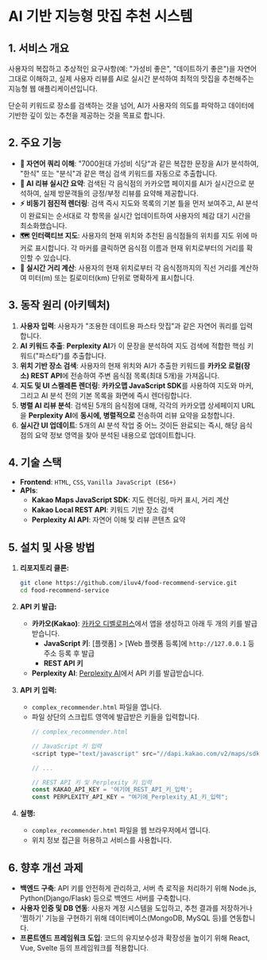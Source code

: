 # AI 기반 지능형 맛집 추천 시스템

## 1. 서비스 개요

사용자의 복잡하고 추상적인 요구사항(예: "가성비 좋은", "데이트하기 좋은")을 자연어 그대로 이해하고, 실제 사용자 리뷰를 AI로 실시간 분석하여 최적의 맛집을 추천해주는 지능형 웹 애플리케이션입니다.

단순히 키워드로 장소를 검색하는 것을 넘어, AI가 사용자의 의도를 파악하고 데이터에 기반한 깊이 있는 추천을 제공하는 것을 목표로 합니다.

<!-- (스크린샷이나 GIF를 여기에 삽입) -->

## 2. 주요 기능

-   **💬 자연어 쿼리 이해**: "7000원대 가성비 식당"과 같은 복잡한 문장을 AI가 분석하여, "한식" 또는 "분식"과 같은 핵심 검색 키워드를 자동으로 추출합니다.
-   **🤖 AI 리뷰 실시간 요약**: 검색된 각 음식점의 카카오맵 페이지를 AI가 실시간으로 분석하여, 실제 방문객들의 긍정/부정 리뷰를 요약해 제공합니다.
-   **⚡️ 비동기 점진적 렌더링**: 검색 즉시 지도와 목록의 기본 틀을 먼저 보여주고, AI 분석이 완료되는 순서대로 각 항목을 실시간 업데이트하여 사용자의 체감 대기 시간을 최소화했습니다.
-   **🗺️ 인터랙티브 지도**: 사용자의 현재 위치와 추천된 음식점들의 위치를 지도 위에 마커로 표시합니다. 각 마커를 클릭하면 음식점 이름과 현재 위치로부터의 거리를 확인할 수 있습니다.
-   **📍 실시간 거리 계산**: 사용자의 현재 위치로부터 각 음식점까지의 직선 거리를 계산하여 미터(m) 또는 킬로미터(km) 단위로 명확하게 표시합니다.

## 3. 동작 원리 (아키텍처)

1.  **사용자 입력**: 사용자가 "조용한 데이트용 파스타 맛집"과 같은 자연어 쿼리를 입력합니다.
2.  **AI 키워드 추출**: **Perplexity AI**가 이 문장을 분석하여 지도 검색에 적합한 핵심 키워드("파스타")를 추출합니다.
3.  **위치 기반 장소 검색**: 사용자의 현재 위치와 AI가 추출한 키워드를 **카카오 로컬(장소) REST API**에 전송하여 주변 음식점 목록(최대 5개)을 가져옵니다.
4.  **지도 및 UI 스켈레톤 렌더링**: **카카오맵 JavaScript SDK**를 사용하여 지도와 마커, 그리고 AI 분석 전의 기본 목록을 화면에 즉시 렌더링합니다.
5.  **병렬 AI 리뷰 분석**: 검색된 5개의 음식점에 대해, 각각의 카카오맵 상세페이지 URL을 **Perplexity AI**에 **동시에, 병렬적으로** 전송하여 리뷰 요약을 요청합니다.
6.  **실시간 UI 업데이트**: 5개의 AI 분석 작업 중 어느 것이든 완료되는 즉시, 해당 음식점의 요약 정보 영역을 찾아 분석된 내용으로 업데이트합니다.

## 4. 기술 스택

-   **Frontend**: `HTML`, `CSS`, `Vanilla JavaScript (ES6+)`
-   **APIs**:
    -   **Kakao Maps JavaScript SDK**: 지도 렌더링, 마커 표시, 거리 계산
    -   **Kakao Local REST API**: 키워드 기반 장소 검색
    -   **Perplexity AI API**: 자연어 이해 및 리뷰 콘텐츠 요약

## 5. 설치 및 사용 방법

1.  **리포지토리 클론:**
    ```bash
    git clone https://github.com/iluv4/food-recommend-service.git
    cd food-recommend-service
    ```
2.  **API 키 발급:**
    -   **카카오(Kakao)**: [카카오 디벨로퍼스](https://developers.kakao.com/)에서 앱을 생성하고 아래 두 개의 키를 발급받습니다.
        -   **JavaScript 키**: [플랫폼] > [Web 플랫폼 등록]에 `http://127.0.0.1` 등 주소 등록 후 발급
        -   **REST API 키**
    -   **Perplexity AI**: [Perplexity AI](https://www.perplexity.ai/)에서 API 키를 발급받습니다.

3.  **API 키 입력:**
    -   `complex_recommender.html` 파일을 엽니다.
    -   파일 상단의 스크립트 영역에 발급받은 키들을 입력합니다.
        ```javascript
        // complex_recommender.html

        // JavaScript 키 입력
        <script type="text/javascript" src="//dapi.kakao.com/v2/maps/sdk.js?appkey=여기에_JavaScript_키_입력&libraries=services"></script>

        // ...

        // REST API 키 및 Perplexity 키 입력
        const KAKAO_API_KEY = '여기에_REST_API_키_입력';
        const PERPLEXITY_API_KEY = "여기에_Perplexity_AI_키_입력";
        ```

4.  **실행:**
    -   `complex_recommender.html` 파일을 웹 브라우저에서 엽니다.
    -   위치 정보 접근을 허용하고 서비스를 사용합니다.

## 6. 향후 개선 과제

-   **백엔드 구축**: API 키를 안전하게 관리하고, 서버 측 로직을 처리하기 위해 Node.js, Python(Django/Flask) 등으로 백엔드 서버를 구축합니다.
-   **사용자 인증 및 DB 연동**: 사용자 계정 시스템을 도입하고, 추천 결과를 저장하거나 '찜하기' 기능을 구현하기 위해 데이터베이스(MongoDB, MySQL 등)를 연동합니다.
-   **프론트엔드 프레임워크 도입**: 코드의 유지보수성과 확장성을 높이기 위해 React, Vue, Svelte 등의 프레임워크를 적용합니다.
